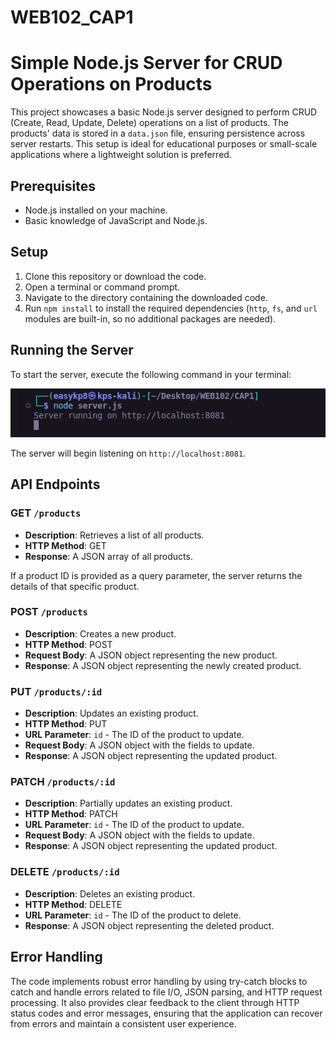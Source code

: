 # WEB102_CAP1
# Simple Node.js Server for CRUD Operations on Products

This project showcases a basic Node.js server designed to perform CRUD (Create, Read, Update, Delete) operations on a list of products. The products' data is stored in a `data.json` file, ensuring persistence across server restarts. This setup is ideal for educational purposes or small-scale applications where a lightweight solution is preferred.

## Prerequisites

- Node.js installed on your machine.
- Basic knowledge of JavaScript and Node.js.

## Setup

1. Clone this repository or download the code.
2. Open a terminal or command prompt.
3. Navigate to the directory containing the downloaded code.
4. Run `npm install` to install the required dependencies (`http`, `fs`, and `url` modules are built-in, so no additional packages are needed).

## Running the Server

To start the server, execute the following command in your terminal:

![alt text](/assets/1.png)

The server will begin listening on `http://localhost:8081`.

## API Endpoints

### GET `/products`

- **Description**: Retrieves a list of all products.
- **HTTP Method**: GET
- **Response**: A JSON array of all products.

If a product ID is provided as a query parameter, the server returns the details of that specific product.

### POST `/products`

- **Description**: Creates a new product.
- **HTTP Method**: POST
- **Request Body**: A JSON object representing the new product.
- **Response**: A JSON object representing the newly created product.

### PUT `/products/:id`

- **Description**: Updates an existing product.
- **HTTP Method**: PUT
- **URL Parameter**: `id` - The ID of the product to update.
- **Request Body**: A JSON object with the fields to update.
- **Response**: A JSON object representing the updated product.

### PATCH `/products/:id`

- **Description**: Partially updates an existing product.
- **HTTP Method**: PATCH
- **URL Parameter**: `id` - The ID of the product to update.
- **Request Body**: A JSON object with the fields to update.
- **Response**: A JSON object representing the updated product.

### DELETE `/products/:id`

- **Description**: Deletes an existing product.
- **HTTP Method**: DELETE
- **URL Parameter**: `id` - The ID of the product to delete.
- **Response**: A JSON object representing the deleted product.

## Error Handling

The code implements robust error handling by using try-catch blocks to catch and handle errors related to file I/O, JSON parsing, and HTTP request processing. It also provides clear feedback to the client through HTTP status codes and error messages, ensuring that the application can recover from errors and maintain a consistent user experience.